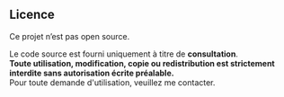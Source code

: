 ## Licence

Ce projet n’est pas open source.

Le code source est fourni uniquement à titre de **consultation**.  
**Toute utilisation, modification, copie ou redistribution est strictement interdite sans autorisation écrite préalable.**  
Pour toute demande d'utilisation, veuillez me contacter.
